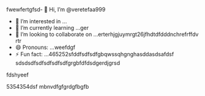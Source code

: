 fwewfertgfsd- 👋 Hi, I’m @veretefaa999
- 👀 I’m interested in ...
- 🌱 I’m currently learning ...ger
- 💞️ I’m looking to collaborate on ...erterhjgjuymrgt26jfhdtdfdddnchrefrffdv rtr
- 😄 Pronouns: ...weefdgf
- ⚡ Fun fact: ...465252sfddfsdfsdfgbqwssqhgnghasddasdsafdsf
sdsdsdfsdfsdfsdfsdfgrgbfdfdsdgerdjgrsd
<!---dfdfgdfsd66dgj26132grrgfsfddshgnhgdbggdffdsaasfvb
veretefaa/veretefaa is a ✨ special ✨ repository because its `README.md3545` (t456his file) appears on your GitHub profile.aws
You can click the Preview link to take a look at your changes.4gsbfdvcvbcv
--->fdshyeef
5354354dsf
mbnvdfgfgrdgfbgfb
